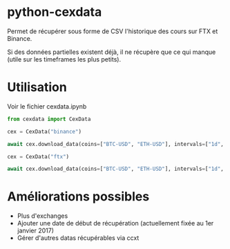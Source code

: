 # python-cexdata
Permet de récupérer sous forme de CSV l'historique des cours sur FTX et Binance.

Si des données partielles existent déjà, il ne récupère que ce qui manque (utile sur les timeframes les plus petits).

# Utilisation
Voir le fichier cexdata.ipynb
```python
from cexdata import CexData

cex = CexData("binance")

await cex.download_data(coins=["BTC-USD", "ETH-USD"], intervals=["1d", "1h"], end_date="2022-01-01 00:00:00")

cex = CexData("ftx")

await cex.download_data(coins=["BTC-USD", "ETH-USD"], intervals=["1d", "1h"], end_date="2022-01-01 00:00:00")
```

# Améliorations possibles
- Plus d'exchanges
- Ajouter une date de début de récupération (actuellement fixée au 1er janvier 2017)
- Gérer d'autres datas récupérables via ccxt
